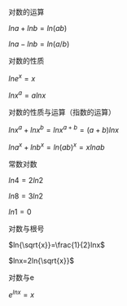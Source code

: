 对数的运算

$lna+lnb=ln(ab)$

$lna-lnb=ln(a/b)$

对数的性质

$lne^x=x$

$lnx^a=alnx$

对数的性质与运算（指数的运算）

$lnx^a + ln x^b =lnx^{a+b}=(a+b)lnx$

$lna^x+lnb^x=ln(ab)^x=xlnab$

常数对数

$ln4=2ln2$

$ln8=3ln2$

$ln1=0$

对数与根号

$ln{\sqrt{x}}=\frac{1}{2}lnx$

$lnx=2ln{\sqrt{x}}$

对数与e

$e^{lnx}=x$

